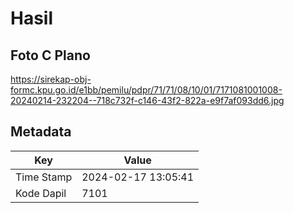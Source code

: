# Hasil

## Foto C Plano

https://sirekap-obj-formc.kpu.go.id/e1bb/pemilu/pdpr/71/71/08/10/01/7171081001008-20240214-232204--718c732f-c146-43f2-822a-e9f7af093dd6.jpg


## Metadata

| Key        | Value               |
| ---------- | ------------------- |
| Time Stamp | 2024-02-17 13:05:41 |
| Kode Dapil | 7101                |



